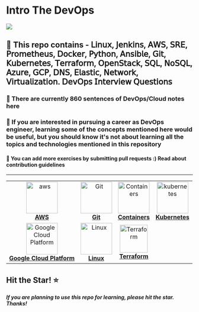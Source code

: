 # Intro The DevOps

![](https://imgur.com/Up6k2Uf.png)

## 🔖 **This repo contains** - 𝖫𝗂𝗇𝗎𝗑, 𝖩𝖾𝗇𝗄𝗂𝗇𝗌, 𝖠𝖶𝖲, 𝖲𝖱𝖤, 𝖯𝗋𝗈𝗆𝖾𝗍𝗁𝖾𝗎𝗌, 𝖣𝗈𝖼𝗄𝖾𝗋, 𝖯𝗒𝗍𝗁𝗈𝗇, 𝖠𝗇𝗌𝗂𝖻𝗅𝖾, 𝖦𝗂𝗍, 𝖪𝗎𝖻𝖾𝗋𝗇𝖾𝗍𝖾𝗌, 𝖳𝖾𝗋𝗋𝖺𝖿𝗈𝗋𝗆, 𝖮𝗉𝖾𝗇𝖲𝗍𝖺𝖼𝗄, 𝖲𝖰𝖫, 𝖭𝗈𝖲𝖰𝖫, 𝖠𝗓𝗎𝗋𝖾, 𝖦𝖢𝖯, 𝖣𝖭𝖲, 𝖤𝗅𝖺𝗌𝗍𝗂𝖼, 𝖭𝖾𝗍𝗐𝗈𝗋𝗄, 𝖵𝗂𝗋𝗍𝗎𝖺𝗅𝗂𝗓𝖺𝗍𝗂𝗈𝗇. 𝖣𝖾𝗏𝖮𝗉𝗌 𝖨𝗇𝗍𝖾𝗋𝗏𝗂𝖾𝗐 𝖰𝗎𝖾𝗌𝗍𝗂𝗈𝗇𝗌

### 📜 There are currently **860** sentences of DevOps/Cloud notes here

### 📌 If you are interested in pursuing a career as DevOps engineer, learning some of the concepts mentioned here would be useful, but you should know it's not about learning all the topics and technologies mentioned in this repository

#### 📑 You can add more exercises by submitting pull requests :) Read about contribution guidelines

****

<center>
<table>
  <tr>
    <td align="center"><a href="topics/aws/README.md"><img src="images/aws.png" width="85px;" height="85px;" alt="aws" /><br /><b>AWS</b></a></td>
    <td align="center"><a href="topics/git/README.md"><img src="images/git.png" width="85px;" height="85px;" alt="Git"/><br /><b>Git</b></a></td>
    <td align="center"><a href="topics/containers/README.md"><img src="images/containers.png" width="85px;" height="85px;" alt="Containers"/><br /><b>Containers</b></a></td>
    <td align="center"><a href="topics/kubernetes/README.md"><img src="images/kubernetes.png" width="85px;" height="85px;" alt="kubernetes"/><br /><b>Kubernetes</b></a></td>
  </tr>

  <tr>
    <td align="center"><a href="topics/gcp/README.md"><img src="images/googlecloud.png" width="85px;" height="85px;" alt="Google Cloud Platform"/><br /><b>Google Cloud Platform</b></a></td>
    <td align="center"><a href="topics/linux/README.md"><img src="images/linux.png" width="85px;" height="85px;" alt="Linux"/><br /><b>Linux</b></a></td>
    <td align="center"><a href="topics/terraform/README.md"><img src="images/terraform.png" width="75px;" height="75px;" alt="Terraform"/><br /><b>Terraform</b></a></td>
  </tr>
</table>
</center>

## Hit the Star! ⭐
***If you are planning to use this repo for learning, please hit the star. Thanks!***
